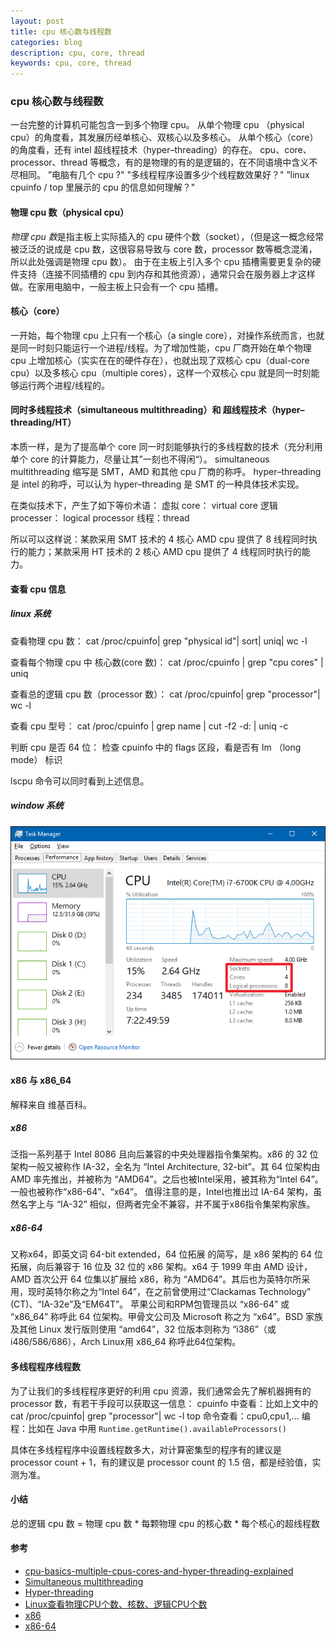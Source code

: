 ```yaml
---
layout: post
title: cpu 核心数与线程数
categories: blog
description: cpu, core, thread
keywords: cpu, core, thread
---
```


### cpu 核心数与线程数
一台完整的计算机可能包含一到多个物理 cpu。
从单个物理 cpu （physical cpu）的角度看，其发展历经单核心、双核心以及多核心。
从单个核心（core）的角度看，还有 intel 超线程技术（hyper–threading）的存在。
cpu、core、processor、thread 等概念，有的是物理的有的是逻辑的，在不同语境中含义不尽相同。
”电脑有几个 cpu ?"
"多线程程序设置多少个线程数效果好？"
”linux cpuinfo / top 里展示的 cpu 的信息如何理解？"


#### 物理 cpu 数（physical cpu）
*物理 cpu 数*是指主板上实际插入的 cpu 硬件个数（socket），（但是这一概念经常被泛泛的说成是 cpu 数，这很容易导致与 core 数，processor 数等概念混淆，所以此处强调是物理 cpu 数）。
由于在主板上引入多个 cpu 插槽需要更复杂的硬件支持（连接不同插槽的 cpu 到内存和其他资源），通常只会在服务器上才这样做。在家用电脑中，一般主板上只会有一个 cpu 插槽。

#### 核心（core）
一开始，每个物理 cpu 上只有一个核心（a single core），对操作系统而言，也就是同一时刻只能运行一个进程/线程。为了增加性能，cpu 厂商开始在单个物理 cpu 上增加核心（实实在在的硬件存在），也就出现了双核心 cpu（dual-core cpu）以及多核心 cpu（multiple cores），这样一个双核心 cpu 就是同一时刻能够运行两个进程/线程的。

#### 同时多线程技术（simultaneous multithreading）和 超线程技术（hyper–threading/HT）
本质一样，是为了提高单个 core 同一时刻能够执行的多线程数的技术（充分利用单个 core 的计算能力，尽量让其”一刻也不得闲“）。
simultaneous multithreading 缩写是 SMT，AMD 和其他 cpu 厂商的称呼。
hyper–threading 是 intel 的称呼，可以认为 hyper–threading 是 SMT 的一种具体技术实现。

在类似技术下，产生了如下等价术语：
虚拟 core： virtual core
逻辑 processer： logical processor
线程：thread

所以可以这样说：某款采用 SMT 技术的 4 核心 AMD cpu 提供了 8 线程同时执行的能力；某款采用 HT 技术的 2 核心 AMD cpu 提供了 4 线程同时执行的能力。

#### 查看 cpu 信息
##### linux 系统
查看物理 cpu 数：
cat /proc/cpuinfo| grep "physical id"| sort| uniq| wc -l

查看每个物理 cpu 中 核心数(core 数)：
cat /proc/cpuinfo | grep "cpu cores" | uniq

查看总的逻辑 cpu 数（processor 数）：
cat /proc/cpuinfo| grep "processor"| wc -l

查看 cpu 型号：
cat /proc/cpuinfo | grep name | cut -f2 -d: | uniq -c

判断 cpu 是否 64 位：
检查 cpuinfo 中的 flags 区段，看是否有 lm （long mode） 标识

lscpu 命令可以同时看到上述信息。

##### window 系统
![cpu_windows_os](/images/blog/cpu_windows_os.png)

#### x86 与 x86_64
解释来自 维基百科。
##### x86
泛指一系列基于 Intel 8086 且向后兼容的中央处理器指令集架构。x86 的 32 位架构一般又被称作 IA-32，全名为 “Intel Architecture, 32-bit”。其 64 位架构由 AMD 率先推出，并被称为 “AMD64”。之后也被Intel采用，被其称为“Intel 64”。一般也被称作“x86-64”、“x64”。
值得注意的是，Intel也推出过 IA-64 架构，虽然名字上与 “IA-32” 相似，但两者完全不兼容，并不属于x86指令集架构家族。

##### x86-64
又称x64，即英文词 64-bit extended，64 位拓展 的简写，是 x86 架构的 64 位拓展，向后兼容于 16 位及 32 位的 x86 架构。x64 于 1999 年由 AMD 设计，AMD 首次公开 64 位集以扩展给 x86，称为 “AMD64”。其后也为英特尔所采用，现时英特尔称之为“Intel 64”，在之前曾使用过“Clackamas Technology” (CT)、“IA-32e”及“EM64T”。
苹果公司和RPM包管理员以 “x86-64” 或 “x86_64” 称呼此 64 位架构。甲骨文公司及 Microsoft 称之为 “x64”。BSD 家族及其他 Linux 发行版则使用 “amd64”，32 位版本则称为 “i386”（或 i486/586/686），Arch Linux用 x86_64 称呼此64位架构。

#### 多线程程序线程数
为了让我们的多线程程序更好的利用 cpu 资源，我们通常会先了解机器拥有的 processor 数，有若干手段可以获取这一信息：
cpuinfo 中查看：比如上文中的 cat /proc/cpuinfo| grep "processor"| wc -l
top 命令查看：cpu0,cpu1,...
编程：比如在 Java 中用 `Runtime.getRuntime().availableProcessors()`

具体在多线程程序中设置线程数多大，对计算密集型的程序有的建议是 processor count + 1，有的建议是 processor count 的 1.5 倍，都是经验值，实测为准。

#### 小结
总的逻辑 cpu 数 = 物理 cpu 数 * 每颗物理 cpu 的核心数 * 每个核心的超线程数

#### 参考

* [cpu-basics-multiple-cpus-cores-and-hyper-threading-explained](https://www.howtogeek.com/194756/cpu-basics-multiple-cpus-cores-and-hyper-threading-explained/)
* [Simultaneous multithreading](https://en.wikipedia.org/wiki/Simultaneous_multithreading)
* [Hyper-threading](https://en.wikipedia.org/wiki/Hyper-threading)
* [Linux查看物理CPU个数、核数、逻辑CPU个数](https://www.cnblogs.com/bugutian/p/6138880.html)
* [x86](https://zh.wikipedia.org/wiki/X86)
* [x86-64](https://zh.wikipedia.org/wiki/X86-64)
